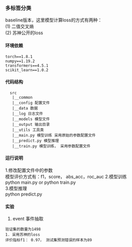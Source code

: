 ### 多标签分类
baseline版本，这里模型计算loss的方式有两种：<br>
(1) 二值交叉熵<br>
(2) 苏神公开的loss<br>

#### 环境依赖
```
torch==1.8.1
numpy==1.19.2
transformers==4.5.1
scikit_learn==1.0.2
```

#### 代码结构
```
  src
   |__common
   |__config 配置文件
   |__data 数据
   |__log 日志文件
   |__models 模型文件
   |__output 输出目录
   |__utils 工具类
   |__main.py 模型训练 采用原始的参数配置文件
   |__predict.py 模型推理
   |__train.py 模型训练， 采用参数配置文件
```
#### 运行说明
1.修改配置文件中的参数<br>
模型评价方式有：f1，score， abs_acc，roc_auc
2.模型训练<br>
  python main.py  or python train.py <br>
3.模型推理<br>
  python predict.py 

#### 实验

1. event 事件抽取
```
验证集的数量为1498
1. 采用苏神的loss
评价指标f1： 0.97， 测试集预测错误的样本为89
```